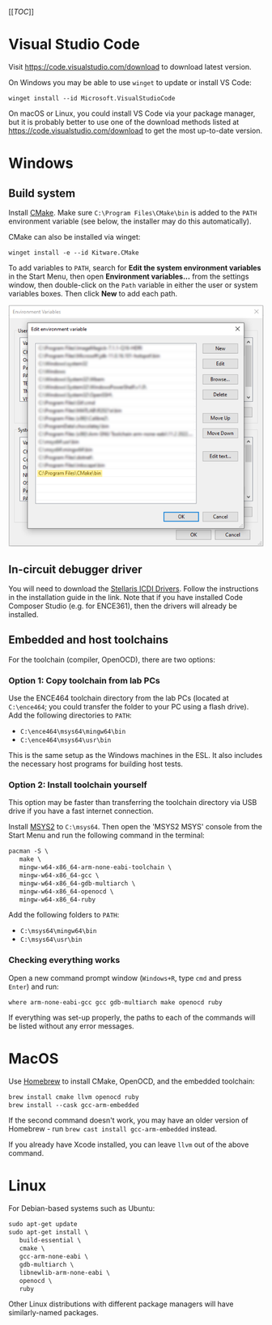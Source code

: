 [[_TOC_]]

# Visual Studio Code

Visit https://code.visualstudio.com/download to download latest version.

On Windows you may be able to use `winget` to update or install VS Code:

```
winget install --id Microsoft.VisualStudioCode
```

On macOS or Linux, you could install VS Code via your package manager, but it is
probably better to use one of the download methods listed at
https://code.visualstudio.com/download to get the most up-to-date version.

# Windows

## Build system

Install [CMake](https://cmake.org/download/). Make sure
`C:\Program Files\CMake\bin` is added to the `PATH` environment variable
(see below, the installer may do this automatically).

CMake can also be installed via winget:

```
winget install -e --id Kitware.CMake
```

To add variables to `PATH`, search for **Edit the system environment variables**
in the Start Menu, then open **Environment variables...** from the settings
window, then double-click on the `Path` variable in either the user or system
variables boxes. Then click **New** to add each path.

![Environment variables](screenshots/windows-env-vars.png)

## In-circuit debugger driver

You will need to download the [Stellaris ICDI Drivers](https://www.ti.com/tool/STELLARIS_ICDI_DRIVERS).
Follow the instructions in the installation guide in the link. Note that if you
have installed Code Composer Studio (e.g. for ENCE361), then the drivers will
already be installed.

## Embedded and host toolchains

For the toolchain (compiler, OpenOCD), there are two options:

### Option 1: Copy toolchain from lab PCs

Use the ENCE464 toolchain directory from the lab PCs (located at `C:\ence464`;
you could transfer the folder to your PC using a flash drive). Add the following
directories to `PATH`:

* `C:\ence464\msys64\mingw64\bin`
* `C:\ence464\msys64\usr\bin`

This is the same setup as the Windows machines in the ESL. It also includes the
necessary host programs for building host tests.

### Option 2: Install toolchain yourself

This option may be faster than transferring the toolchain directory via USB
drive if you have a fast internet connection.

Install [MSYS2](https://www.msys2.org/) to `C:\msys64`. Then open the 'MSYS2
MSYS' console from the Start Menu and run the following command in the terminal:

```
pacman -S \
   make \
   mingw-w64-x86_64-arm-none-eabi-toolchain \
   mingw-w64-x86_64-gcc \
   mingw-w64-x86_64-gdb-multiarch \
   mingw-w64-x86_64-openocd \
   mingw-w64-x86_64-ruby
```

Add the following folders to `PATH`:

* `C:\msys64\mingw64\bin`
* `C:\msys64\usr\bin`

### Checking everything works

Open a new command prompt window (`Windows+R`, type `cmd` and press `Enter`) and
run:

```
where arm-none-eabi-gcc gcc gdb-multiarch make openocd ruby
```

If everything was set-up properly, the paths to each of the commands will be
listed without any error messages.

# MacOS

Use [Homebrew](https://brew.sh/) to install CMake, OpenOCD, and the embedded
toolchain:

```
brew install cmake llvm openocd ruby
brew install --cask gcc-arm-embedded
```

If the second command doesn't work, you may have an older version of Homebrew -
run `brew cast install gcc-arm-embedded` instead.

If you already have Xcode installed, you can leave `llvm` out of the above
command.

# Linux

For Debian-based systems such as Ubuntu:

```
sudo apt-get update
sudo apt-get install \
   build-essential \
   cmake \
   gcc-arm-none-eabi \
   gdb-multiarch \
   libnewlib-arm-none-eabi \
   openocd \
   ruby
```

Other Linux distributions with different package managers will have
similarly-named packages.
